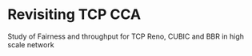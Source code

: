 # Revisiting TCP CCA
Study of Fairness and throughput for TCP Reno, CUBIC and BBR in high scale network
